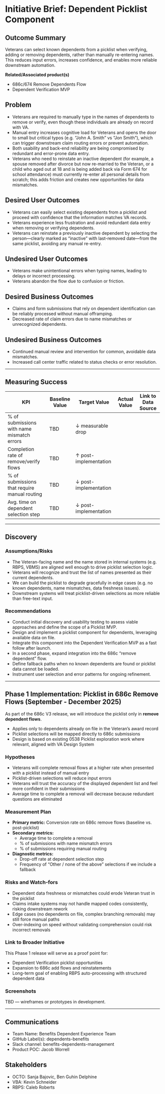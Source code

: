 # Initiative Brief: Dependent Picklist Component

## Outcome Summary
Veterans can select known dependents from a picklist when verifying, adding or removing dependents, rather than manually re-entering names. This reduces input errors, increases confidence, and enables more reliable downstream automation.

**Related/Associated product(s)**
- 686c/674 Remove Dependents Flow
- Dependent Verification MVP

## Problem
- Veterans are required to manually type in the names of dependents to remove or verify, even though these individuals are already on record with VA.
- Manual entry increases cognitive load for Veterans and opens the door to small but critical typos (e.g. “John A. Smith” vs “Jon Smith”), which can trigger downstream claim routing errors or prevent automation.
- Both usability and back-end reliability are being compromised by redundant and error-prone data entry.
- Veterans who need to reinstate an inactive dependent (for example, a spouse removed after divorce but now re-married to the Veteran, or a child who aged out at 18 and is being added back via Form 674 for school attendance) must currently re-enter all personal details from scratch; this adds friction and creates new opportunities for data mismatches.

## Desired User Outcomes
- Veterans can easily select existing dependents from a picklist and proceed with confidence that the information matches VA records.
- Veterans experience less frustration and avoid redundant data entry when removing or verifying dependents.
- Veterans can reinstate a previously inactive dependent by selecting the person—clearly marked as “inactive” with last-removed date—from the same picklist, avoiding any manual re-entry.

## Undesired User Outcomes
- Veterans make unintentional errors when typing names, leading to delays or incorrect processing.
- Veterans abandon the flow due to confusion or friction.

## Desired Business Outcomes
- Claims and form submissions that rely on dependent identification can be reliably processed without manual offramping.
- Decreased rate of claim errors due to name mismatches or unrecognized dependents.

## Undesired Business Outcomes
- Continued manual review and intervention for common, avoidable data mismatches.
- Increased call center traffic related to status checks or error resolution.

---

## Measuring Success

| KPI                                           | Baseline Value | Target Value         | Actual Value | Link to Data Source |
|----------------------------------------------|----------------|-----------------------|--------------|---------------------|
| % of submissions with name mismatch errors   | TBD            | ↓ measurable drop     |              |                     |
| Completion rate of remove/verify flows       | TBD            | ↑ post-implementation |              |                     |
| % of submissions that require manual routing | TBD            | ↓ post-implementation |              |                     |
| Avg. time on dependent selection step        | TBD            | ↓ post-implementation |              |                     |

---

## Discovery
### Assumptions/Risks
- The Veteran-facing name and the name stored in internal systems (e.g. RBPS, VBMS) are aligned well enough to drive picklist selection logic.
- Veterans will recognize and trust the list of names presented as their current dependents.
- We can build the picklist to degrade gracefully in edge cases (e.g. no known dependents, name mismatches, data freshness issues).
- Downstream systems will treat picklist-driven selections as more reliable than free-text input.

### Recommendations
- Conduct initial discovery and usability testing to assess viable approaches and define the scope of a Picklist MVP.
- Design and implement a picklist component for dependents, leveraging available data on file.
- Integrate this component into the Dependent Verification MVP as a fast follow after launch.
- In a second phase, expand integration into the 686c “remove dependent” flow.
- Define fallback paths when no known dependents are found or picklist data cannot be loaded.
- Instrument user selection and error patterns for ongoing refinement.
---

## Phase 1 Implementation: Picklist in 686c Remove Flows (September - December 2025)
As part of the 686c V3 release, we will introduce the picklist only in **remove dependent flows**.

- Applies only to dependents already on file in the Veteran’s award record  
- Picklist selections will be mapped directly to 686c submissions
- Design is based on existing 0538 Picklist exploration work where relevant, aligned with VA Design System  


### Hypotheses
- Veterans will complete removal flows at a higher rate when presented with a picklist instead of manual entry  
- Picklist-driven selections will reduce input errors  
- Veterans will trust the accuracy of the displayed dependent list and feel more confident in their submissions  
- Average time to complete a removal will decrease because redundant questions are eliminated  


### Measurement Plan
- **Primary metric:** Conversion rate on 686c remove flows (baseline vs. post-picklist)  
- **Secondary metrics:**  
  - Average time to complete a removal  
  - % of submissions with name mismatch errors  
  - % of submissions requiring manual routing  
- **Diagnostic metrics:**  
  - Drop-off rate at dependent selection step  
  - Frequency of “Other / none of the above” selections if we include a fallback  



### Risks and Watch-fors
- Dependent data freshness or mismatches could erode Veteran trust in the picklist  
- Claims intake systems may not handle mapped codes consistently, risking downstream rework  
- Edge cases (no dependents on file, complex branching removals) may still force manual paths  
- Over-indexing on speed without validating comprehension could risk incorrect removals  


### Link to Broader Initiative
This Phase 1 release will serve as a proof point for:  
- Dependent Verification picklist opportunities  
- Expansion to 686c add flows and reinstatements  
- Long-term goal of enabling RBPS auto-processing with structured dependent data 


### Screenshots
TBD — wireframes or prototypes in development.

---

## Communications
- Team Name: Benefits Dependent Experience Team
- GitHub Label(s): dependents-benefits
- Slack channel: benefits-dependents-management
- Product POC: Jacob Worrell

## Stakeholders
- OCTO: Sanja Bajovic, Ben Guhin Delphine
- VBA: Kevin Schneider
- RBPS: Caleb Roberts
